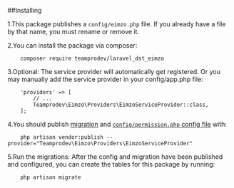 ##Installing

1.This package publishes a `config/eimzo.php` file. If you already have a file by that name, you must rename or remove it.

2.You can install the package via composer:

        composer require teamprodev/laravel_dst_eimzo

3.Optional: The service provider will automatically get registered. Or you may manually add the service provider in your config/app.php file:

        'providers' => [
            // ...
            Teamprodev\Eimzo\Providers\EimzoServiceProvider::class,
        ];

4.You should publish [migration](https://github.com/teamprodev/laravel_dst_eimzo/blob/main/src/database/migrations/0000_00_00_000000_create_signed_docs_table.php) and [`config/permission.php` config file](https://github.com/teamprodev/laravel_dst_eimzo/blob/main/src/config/config.php) with:

        php artisan vendor:publish --provider="Teamprodev\Eimzo\Providers\EimzoServiceProvider"

5.Run the migrations: After the config and migration have been published and configured, you can create the tables for this package by running:

        php artisan migrate
